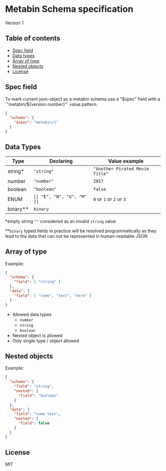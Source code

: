 # Metabin Schema specification

Version 1

## Table of contents

- [Spec field](#spec-field)
- [Data types](#data-types)
- [Array of type](#array-of-type)
- [Nested objects](#nested-objects)
- [License](#license)

## Spec field

To mark current json-object as a metabin schema use a "$spec" field with a `"metabin/${version number}"` value pattern.

```json
{
  "schema": {
    "$spec": "metabin/1"
  }
}
```

## Data Types

Type | Declaring | Value example
------------ | ------------- | -------------
string* | `"string"` | `"Another Pirated Movie Title"`
number | `"number"` | `2017`
boolean | `"boolean"` | `false`
ENUM | `[[ "E", "N", "U", "M" ]]` |  `0` or `1` or `2` or `3`
binary** | `binary` |

*empty string `""` considered as an invalid `string` value

**`binary` typed fields in practice will be resolved programmatically as they lead to the data that can not be represented in human-readable JSON

## Array of type

Example:

```json
{
  "schema": {
    "field": [ "string" ]
  },
  "data": {
    "field": [ "some", "text", "here" ]
  }
}
```

- Allowed data types
  - `number`
  - `string`
  - `boolean`
- Nested object is allowed
- Only single type / object allowed

## Nested objects

Example:

```json
{
  "schema": {
    "field": "string",
    "nested": {
      "field": "boolean"
    }
  },
  "data": {
    "field": "some text",
    "nested": {
      "field": false
    }
  }
}
```

## License

MIT
